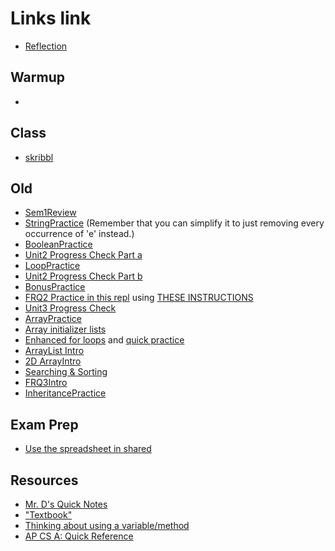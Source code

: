 # Links link
* [Reflection](https://forms.gle/jp2ByZyfXeLpDwsJ9)

## Warmup
* 

## Class
* [skribbl](https://skribbl.io/?XOr3stzGd8CW)


## Old
* [Sem1Review](https://apclassroom.collegeboard.org/8/assessments/assignments/44393160/)
* [StringPractice](https://replit.com/team/APCSA-Block5-2122/StringPractice) (Remember that you can simplify it to just removing every occurrence of 'e' instead.)
* [BooleanPractice](https://replit.com/team/APCSA-Block5-2122/BooleanPractice)
* [Unit2 Progress Check Part a](https://apclassroom.collegeboard.org/8/assessments/assignments/36223091)
* [LoopPractice](https://replit.com/team/APCSA-Block5-2122/LoopPractice)
* [Unit2 Progress Check Part b](https://apclassroom.collegeboard.org/8/assessments/assignments/36223090/)
* [BonusPractice](https://apclassroom.collegeboard.org/8/assessments/assignments/44830207/)
* [FRQ2 Practice in this repl](https://replit.com/team/APCSA-Block5-2122/FRQ2-Practice) using [THESE INSTRUCTIONS](files/frq2.pdf)
* [Unit3 Progress Check](https://apclassroom.collegeboard.org/8/assessments/assignments/36223092/)
* [ArrayPractice](https://replit.com/team/APCSA-Block5-2122/ArrayPractice)
* [Array initializer lists](https://codehs.com/lms/assignment/60430564)
* [Enhanced for loops](https://codehs.com/lms/assignment/60430585) and [quick practice](https://codehs.com/lms/assignment/60430591)
* [ArrayList Intro](https://runestone.academy/assignments/doAssignment?assignment_id=103093)
* [2D ArrayIntro](https://runestone.academy/runestone/assignments/doAssignment?assignment_id=103412)
* [Searching & Sorting](https://runestone.academy/assignments/doAssignment?assignment_id=103350)
* [FRQ3Intro](https://runestone.academy/runestone/assignments/doAssignment?assignment_id=103430)
* [InheritancePractice](https://runestone.academy/runestone/assignments/doAssignment?assignment_id=103800)


## Exam Prep
* [Use the spreadsheet in shared](https://drive.google.com/drive/folders/1Mjjk9aMo4twE6UWEnXV9YLTr4X2uZvMW?usp=sharing)
## Resources
* [Mr. D's Quick Notes](https://replit.com/@APCSA-Block5-2122/Coursework01MrDsQuickNotes)
* ["Textbook"](https://runestone.academy/ns/books/published/VAPCSA22/index.html)
* [Thinking about using a variable/method](https://gist.github.com/mrDonoghue/a8624071c0c342dfcb394d7df59f2bef)
* [AP CS A: Quick Reference](https://apstudents.collegeboard.org/ap/pdf/ap-computer-science-a-java-quick-reference_0.pdf)

